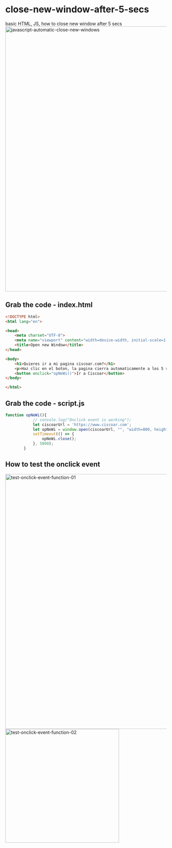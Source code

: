 # close-new-window-after-5-secs
basic HTML, JS, how to close new window after 5 secs
<img width="828" alt="javascript-automatic-close-new-windows" src="https://github.com/danielurra/close-new-window-after-5-secs/assets/51704179/9c190a0a-cb3c-4ec0-9ad6-37b9fe023317"><br>
## Grab the code - index.html
```html
<!DOCTYPE html>
<html lang="en">

<head>
    <meta charset="UTF-8">
    <meta name="viewport" content="width=device-width, initial-scale=1.0">
    <title>Open new Window</title>
</head>

<body>
    <h1>Quieres ir a mi pagina ciscoar.com?</h1>
    <p>Haz clic en el boton, la pagina cierra automaticamente a los 5 seg.</p>
    <button onclick="opNeWi()">Ir a Ciscoar</button>
</body>

</html>
```
## Grab the code - script.js
```javascript
function opNeWi(){
            // console.log("Onclick event is working");
            let ciscoarUrl = 'https://www.ciscoar.com';
            let opNeWi = window.open(ciscoarUrl, "", "width=800, height=400");
            setTimeout(() => {
                opNeWi.close();
            }, 5000);   
        }
```
## How to test the onclick event
<img width="796" alt="test-onclick-event-function-01" src="https://github.com/danielurra/close-new-window-after-5-secs/assets/51704179/0e237632-e060-40ad-b6d4-e3b772fe0620"><br>
<img width="355" alt="test-onclick-event-function-02" src="https://github.com/danielurra/close-new-window-after-5-secs/assets/51704179/39031724-b314-4d13-8cc5-a8d3794f37ff"><br>


